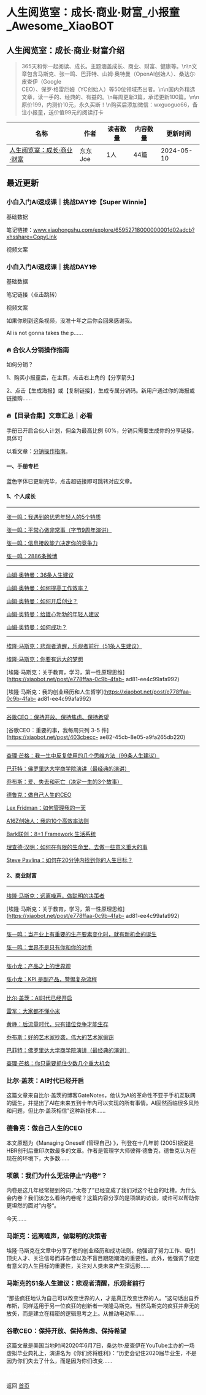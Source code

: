# 人生阅览室：成长·商业·财富_小报童_Awesome_XiaoBOT

## 人生阅览室：成长·商业·财富介绍
> 365天和你一起阅读、成长。主题涵盖成长、商业、财富、健康等。\n\n文章包含马斯克、张一鸣、巴菲特、山姆·奥特曼（OpenAI创始人）、桑达尔·皮查伊（Google  
CEO）、保罗·格雷厄姆（YC创始人）等50位领域杰出者。\n\n国内外精选文章，读一手的、经典的、有益的。\n每周更新3篇，承诺更新100篇。\n\n原价199，内测价10元，永久买断！\n购买后添加微信：wxguoguo66，备注小报童，送价值99元的阅读打卡  
  


|名称|作者|读者数量|内容数量|更新时间|
|---|---|---|---|---|
|[人生阅览室：成长·商业·财富](https://xiaobot.net/p/jiajiahua66?refer=0b133df9-27dc-423b-8101-639049001c13)|东东Joe|1人|44篇|2024-05-10|

## 最近更新
### 小白入门AI速成课｜挑战DAY1🤓【Super Winnie】

基础数据

笔记链接：www.xiaohongshu.com/explore/65952718000000001d02adcb?xhsshare=CopyLink

视频文案

### 小白入门AI速成课｜挑战DAY1🤓

基础数据

笔记链接（点击跳转）

视频文案

如果你刷到这条视频，没准十年之后你会回来感谢我。

AI is not gonna takes the p......

### 🔥 合伙人分销操作指南

如何分销？

1、购买小报童后，在主页，点击右上角的【分享箭头】

2、点击【生成海报】或【复制链接】，生成专属分销码。新用户通过你的海报或链接购......

### 🔥【目录合集】文章汇总｜必看

手册已开启合伙人计划，佣金为最高比例 60%，分销只需要生成你的分享链接，具体可

以看文章：[分销操作指南](https://xiaobot.net/post/69388f16-d10d-471a-bfb9-87be88d560cd)。

#### 一、手册专栏

蓝色字体已更新完毕，点击超链接即可跳转对应文章。

#### 1、个人成长

* * *

[张一鸣：我遇到的优秀年轻人的5个特质](https://xiaobot.net/post/8b38dfbe-6a7b-4ac8-998a-93510a0f5b91)

[张一鸣：平常心做非常事（字节9周年演讲）](https://xiaobot.net/post/364fe7cd-7806-43e3-b99d-441fbf8e38d3)

[张一鸣：信息接收能力决定你的竞争力](https://xiaobot.net/creator/jiajiahua66/edit/d7c81416-b863-4f3b-82ca-c25fe7aa6ae6)

[张一鸣：2886条微博](https://xiaobot.net/post/4938a4d3-40ef-49f7-ae25-e91f247200f6)

* * *

[山姆·奥特曼：36条人生建议](https://xiaobot.net/post/cc22c432-3260-4894-b685-465e5e4708bd)

[山姆·奥特曼：如何提高工作效率？](https://xiaobot.net/post/0bda25bf-2054-4fab-8dd4-884ae74d5436)

[山姆·奥特曼：如何开启创业？](https://xiaobot.net/post/d723ede3-9107-443d-a379-307b593f656b)

[山姆·奥特曼：给雄心勃勃的年轻人建议](https://xiaobot.net/post/5d877fff-5e72-481b-9e06-c8d81ff6772c)

[山姆·奥特曼：如何成功？](https://xiaobot.net/post/1b99f34a-f804-4024-a9fa-a801863dc70c)

* * *

[埃隆·马斯克：悲观者清醒，乐观者前行（51条人生建议）](https://xiaobot.net/post/463b7ac4-5cc8-4fcf-a2a5-1119de4b63dd)

[埃隆·马斯克：你要有远大的梦想](https://xiaobot.net/post/3b9dd6d2-f4d7-4006-b63a-5a15e8c56b47)

[埃隆·马斯克：关于教育，学习，第一性原理思维](https://xiaobot.net/post/e778ffaa-0c9b-4fab-
ad81-ee4c99afa992)

[埃隆·马斯克：我的创业经历和人生哲学](https://xiaobot.net/post/e778ffaa-0c9b-4fab-
ad81-ee4c99afa992)

* * *

[谷歌CEO：保持开放、保持焦虑、保持希望](https://xiaobot.net/post/1e83a68c-1b02-481b-b68e-4549c134c39f)

[谷歌CEO：重要的事，我每周只列 3-5 件](https://xiaobot.net/post/403cbecc-
ae82-45cb-8e05-a9fa265db220)

* * *

[查理·芒格：我一生中反复使用的几个思维方法（99条人生建议）](https://xiaobot.net/post/54796602-dc5f-47bf-b1ff-5fbf5672ecae)

[巴菲特：佛罗里达大学商学院演讲（最经典的演讲）](https://xiaobot.net/post/edfbbda5-91c3-46fb-9c18-bc6569e69df2)

[乔布斯：爱、失去和死亡（决定一生的3个故事）](https://xiaobot.net/post/e058a6e9-fcf7-4f58-9205-1fe07ea59035)

[德鲁克：做自己人生的CEO](https://xiaobot.net/post/a7a0f009-eb4c-4f9d-aa56-103ed5a3ce9f)

[Lex
Fridman：如何管理我的一天](https://xiaobot.net/post/c4c54e43-0f6c-4ab1-9a65-65bfbe77c5a5)

[A16Z创始人：我的10个高效率法则](https://xiaobot.net/post/a733f07b-037c-483c-bd12-ab5df48a4cfb)

[Bark联创：8+1 Framework
生活系统](https://xiaobot.net/post/af39e637-b11c-4e27-a62d-04a7f5ccb9bf)

[理查德·汉明：如何在有限的生命里，去做一些意义重大的事](https://xiaobot.net/post/e607eb9a-039d-451b-96dc-e3d34e0b9bc6)

[Steve
Pavlina：如何在20分钟内找到你的人生目标？](https://xiaobot.net/post/a50f4a51-e918-4c18-bcd9-83710e8560c0)

#### 2、商业财富

* * *

[埃隆·马斯克：远离噪声，做聪明的决策者](https://xiaobot.net/post/463b7ac4-5cc8-4fcf-a2a5-1119de4b63dd)

[埃隆·马斯克：关于教育，学习，第一性原理思维](https://xiaobot.net/post/e778ffaa-0c9b-4fab-
ad81-ee4c99afa992)

* * *

[张一鸣：当产业上有重要的生产要素变化时，就有新机会的诞生](https://xiaobot.net/post/f2ce1306-21f2-4df0-b0e0-73d8ea2f4f10)

[张一鸣：世界不是只有你和你的对手](https://xiaobot.net/creator/jiajiahua66/edit/177fb9e9-5abe-4c5b-85a8-d298efbe0f40)

* * *

[张小龙：产品之上的世界观](https://xiaobot.net/post/0a43b7d5-3e81-46eb-8c98-408fbefff197)

[张小龙：KPI
是副产品，警惕复杂流程](https://xiaobot.net/post/d40b6440-9517-481e-920d-4d7f53a599b1)

* * *

[比尔·盖茨：AI时代已经开启](https://xiaobot.net/post/c44ed78f-05e1-4848-a416-696d41af25a1)

[雷军：大家都不懂小米](https://xiaobot.net/post/2f3ed17c-6350-4dd5-ba7b-b37d253c923c)

[黄峥：后流量时代，只有错位竞争才能生存](https://xiaobot.net/post/06cfb95f-0539-4b14-beca-3c050be8ee8a)

[乔布斯：好的艺术家抄袭，伟大的艺术家偷窃](https://xiaobot.net/post/f8110051-a73c-4fd7-b6c1-3d18078752a0)

[巴菲特：佛罗里达大学商学院演讲（最经典的演讲）](https://xiaobot.net/post/edfbbda5-91c3-46fb-9c18-bc6569e69df2)

[查理·芒格：你只需要抓住少数几个重大机会](https://xiaobot.net/post/1338ccc1-220c-48cc-9fe7-1a8479d008c1)

### 比尔·盖茨：AI时代已经开启

这篇文章来自比尔·盖茨的博客GateNotes，他认为AI的革命性不亚于手机互联网的诞生，并提出了AI在未来五到十年内可以实现的所有事情。AI固然面临很多风险和问题，但比尔·盖茨相信"这种新技术......

### 德鲁克：做自己人生的CEO

本文原题为《Managing Oneself (管理自己) 》，刊登在十几年前 (2005)据说是
HBR创刊后重印次数最多的文章。作者是管理学大师彼得·德鲁克，德鲁克认为在现在的环境下，大多数......

### 项飙：我们为什么无法停止“内卷”？

内卷是这几年经常提到的词，”太卷了”已经变成了我们对这个社会的吐槽。为什么会内卷？我们该怎么看待内卷呢？这篇内容分享的是项飙的访谈，或许可以帮助你更坦然的面对”内卷“。

今天......

### 马斯克：远离噪声，做聪明的决策者

埃隆·马斯克在文章中分享了他的创业经历和成功法则。他强调了努力工作、吸引顶尖人才、关注信号而非杂音以及不盲目跟随潮流的重要性。此外，他强调了设定有意义的人生目标的重要性，关注对人类未来产生深远影......

### 马斯克的51条人生建议：悲观者清醒，乐观者前行

"那些疯狂地认为自己可以改变世界的人，才是真正改变世界的人。"这句话出自乔布斯，同样适用于另一位疯狂的创新者一埃隆马斯克。当然马斯克的疯狂并非无的放矢，而是建立在精密的逻辑思考之上。从推动电动车......

### 谷歌CEO：保持开放、保持焦虑、保持希望

这篇文章是美国当地时间2020年6月7日，桑达尔·皮查伊在YouTube主办的一场虚拟毕业典礼上，演讲名为《你们终将胜利》：“历史会记住2020届毕业生，不是因为你们失去了什么，而是因为你们改变......


<a href="https://github.com/Reno9527/awesome-xiaobot" style="color: white; text-decoration: none;">awesome-xiaobot</a>

返回 [首页](../README.md)
